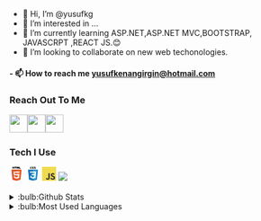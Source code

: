 - 👋 Hi, I’m @yusufkg
- 👀 I’m interested in ...
- 🌱 I’m currently learning ASP.NET,ASP.NET MVC,BOOTSTRAP, JAVASCRPT ,REACT JS.:blush:
- 💞️ I’m looking to collaborate on new web techonologies.
#### - 📫 How to reach me yusufkenangirgin@hotmail.com
<!-- 
<iframe src="https://giphy.com/embed/l1J9PC411qxTzlp2U" align="right" frameBorder="0" class="giphy-embed" allowFullScreen>
</iframe> -->

<!---
yusufkg/yusufkg is a ✨ special ✨ repository because its `README.md` (this file) appears on your GitHub profile.
You can click the Preview link to take a look at your changes.
--->
### Reach Out To Me

[<img height="32" width="32" style="float:left;" src="https://unpkg.com/simple-icons@v5/icons/twitter.svg" />][Twitter]

[<img height="32" width="32" style="float:left;" src="https://unpkg.com/simple-icons@v5/icons/linkedin.svg"/>][linkedin]

[<img height="32" width="32" style="float:left;" src="https://unpkg.com/simple-icons@v5/icons/instagram.svg" />][Instagram]

<br/>
<br/>

### Tech I Use
<img src="https://raw.githubusercontent.com/github/explore/80688e429a7d4ef2fca1e82350fe8e3517d3494d/topics/html/html.png" width="25" float="left"/>
<img src="https://raw.githubusercontent.com/github/explore/80688e429a7d4ef2fca1e82350fe8e3517d3494d/topics/css/css.png" width="25"/>
<img src="https://raw.githubusercontent.com/github/explore/80688e429a7d4ef2fca1e82350fe8e3517d3494d/topics/javascript/javascript.png" width="25" float="left"/>
<img src="https://raw.githubusercontent.com/github/explore/80688e429a7d4ef2fca1e82350fe8e3517d3494d/topics/bootstrap/
bootstrap.png" width="25" float="left"/>
<br/>
<br/>


<details>
<summary>:bulb:Github Stats</summary>
<img src="https://github-readme-stats.vercel.app/api?username=yusufkg&theme=radical" >
</details>


<details>
<summary>:bulb:Most Used Languages</summary>
<img src="https://github-readme-stats.vercel.app/api/top-langs/?username=anuraghazra&layout=compact" >
</details>


[Twitter]:https://twitter.com/yusufkenangrgn
[Linkedin]:https://www.linkedin.com/in/yusuf-kenan-girgin/
[Instagram]:https://www.instagram.com/yusufkenangrgn/

